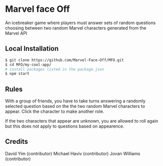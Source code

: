 
# Marvel face Off

An icebreaker game where players must answer sets of random questions choosing between two random Marvel characters generated from the Marvel API

## Local Installation

```bash
$ git clone https://github.com/Marvel-Face-Off/MFO.git
$ cd MFO/my-cool-app/
# install packages listed in the package.json
$ npm start
```

## Rules

With a group of friends, you have to take turns answering a randomly selected
question based on the the two random Marvel characters to appear. Click the character to make another role.

If the two characters that appear are unknown, you are allowed to roll again but
this does not apply to questions based on appearence. 

## Credits

David Yim (contributor)
Michael Haviv (contributor)
Jovan Williams (contributor)
